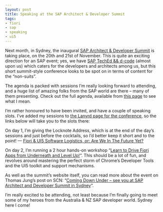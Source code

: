 ```yaml
---
layout: post
title: Speaking at the SAP Architect & Developer Summit
tags:
- fiori
- sap
- speaking
- ui5
---
```



Next month, in Sydney, the inaugural [SAP Architect & Developer Summit](http://events.sap.com/au/sap-architect-and-developer-summit/en/home?bc=1%1%0) is taking place, on the 20th and 21st of November. This is quite an exciting direction for an SAP event; yes, we have [SAP TechEd && d-code](http://www.sapdcode.com/) (almost upon us) which caters for the developers and architects among us, but this short summit-style conference looks to be spot on in terms of content for the “non-suits”.

The agenda is packed with sessions I’m really looking forward to attending, and a huge list of amazing folks from the SAP world are there – many of them presenting. Check out the full agenda, available from [this page](http://events.sap.com/au/sap-architect-and-developer-summit/en/agendas3?bc=1%2%0) to see what I mean.

I’m rather honoured to have been invited, and have a couple of speaking slots. I’ve added my sessions to [the Lanyrd page for the conference](http://lanyrd.com/2014/sap-architect-and-developer-summit/), so the links below will take you to the slots there:

On day 1, I’m giving the Locknote Address, which is at the end of the day’s sessions and just before the cocktails, so I’d better keep it short and to the point! — [Fiori & UI5 Software Logistics, or: Are We In The Future Yet?](http://lanyrd.com/2014/sap-architect-and-developer-summit/sdfyrd/)

On day 2, I’m running a 2 hour hands-on workshop “[Learn to Drive Fiori Apps from Underneath and Level Up!](http://lanyrd.com/2014/sap-architect-and-developer-summit/sdfyrf/)“. This should be a lot of fun, and revolves around mastering the perfect storm of Chrome’s Developer Tools and the UI5 toolkit and support mechanisms.

As well as the summit’s website itself, you can read more about the event on Thomas Jung’s post on SCN: “[Coming Down Under – see you at SAP Architect and Developer Summit in Sydney](http://scn.sap.com/community/events/blog/2014/10/10/coming-down-under-see-you-at-sap-architect-and-developer-summit-in-sydney)“.

I’m really excited to be attending, not least because I’m finally going to meet some of my heroes from the Australia & NZ SAP developer world. Sydney here I come!

 


